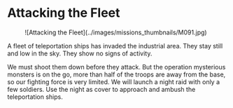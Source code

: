 # Attacking the Fleet

<figure markdown>
![Attacking the Fleet](../images/missions_thumbnails/M091.jpg)
</figure>

A fleet of teleportation ships has invaded the industrial area. They stay still and low in the sky. They show no signs of activity.

We must shoot them down before they attack. But the operation mysterious monsters is on the go, more than half of the troops are away from the base, so our fighting force is very limited. We will launch a night raid with only a few soldiers.
Use the night as cover to approach and ambush the teleportation ships.
